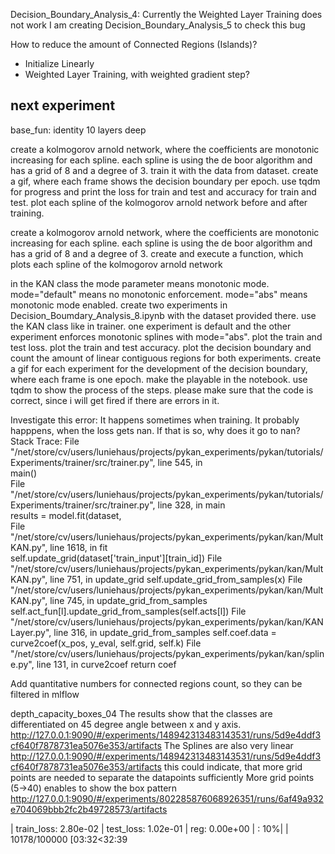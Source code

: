 
Decision_Boundary_Analysis_4: Currently the Weighted Layer Training does not work
I am creating Decision_Boundary_Analysis_5 to check this bug

How to reduce the amount of Connected Regions (Islands)?
- Initialize Linearly
- Weighted Layer Training, with weighted gradient step?



next experiment
---------------
base_fun: identity
10 layers deep



create a kolmogorov arnold network, where the coefficients are monotonic increasing for each spline. each spline is using the de boor algorithm and has a grid of 8 and a degree of 3. train it with the data from dataset. create a gif, where each frame shows the decision boundary per epoch. use tqdm for progress and print the loss for train and test and accuracy for train and test. plot each spline of the kolmogorov arnold network before and after training.


create a kolmogorov arnold network, where the coefficients are monotonic increasing for each spline. each spline is using the de boor algorithm and has a grid of 8 and a degree of 3. create and execute a function, which plots each spline of the kolmogorov arnold network

in the KAN class the mode parameter means monotonic mode. mode="default" means no monotonic enforcement. mode="abs" means monotonic mode enabled. create two experiments in Decision_Boumdary_Analysis_8.ipynb with the dataset provided there. use the KAN class like in trainer. one experiment is default and the other experiment enforces monotonic splines with mode="abs". plot the train and test loss. plot the train and test accuracy. plot the decision boundary and count the amount of linear contiguous regions for both experiments. create a gif for each experiment for the development of the decision boundary, where each frame is one epoch. make the playable in the notebook. use tqdm to show the process of the steps. please make sure that the code is correct, since i will get fired if there are errors in it.


Investigate this error:
It happens sometimes when training.
It probably happpens, when the loss gets nan.
If that is so, why does it go to nan?
Stack Trace:
  File "/net/store/cv/users/luniehaus/projects/pykan_experiments/pykan/tutorials/Experiments/trainer/src/trainer.py", line 545, in <module>                                                                 
    main()                                                                                                                                                                                                  
  File "/net/store/cv/users/luniehaus/projects/pykan_experiments/pykan/tutorials/Experiments/trainer/src/trainer.py", line 328, in main                                                                     
    results = model.fit(dataset,                                                                                                                                                                            
  File "/net/store/cv/users/luniehaus/projects/pykan_experiments/pykan/kan/MultKAN.py", line 1618, in fit                                                                                                   
    self.update_grid(dataset['train_input'][train_id])
  File "/net/store/cv/users/luniehaus/projects/pykan_experiments/pykan/kan/MultKAN.py", line 751, in update_grid
    self.update_grid_from_samples(x)
  File "/net/store/cv/users/luniehaus/projects/pykan_experiments/pykan/kan/MultKAN.py", line 745, in update_grid_from_samples
    self.act_fun[l].update_grid_from_samples(self.acts[l])
  File "/net/store/cv/users/luniehaus/projects/pykan_experiments/pykan/kan/KANLayer.py", line 316, in update_grid_from_samples
    self.coef.data = curve2coef(x_pos, y_eval, self.grid, self.k)
  File "/net/store/cv/users/luniehaus/projects/pykan_experiments/pykan/kan/spline.py", line 131, in curve2coef
    return coef


Add quantitative numbers for connected regions count, so they can be filtered in mlflow


depth_capacity_boxes_04
The results show that the classes are differentiated on 45 degree angle between x and y axis.
http://127.0.0.1:9090/#/experiments/148942313483143531/runs/5d9e4ddf3cf640f7878731ea5076e353/artifacts
The Splines are also very linear
http://127.0.0.1:9090/#/experiments/148942313483143531/runs/5d9e4ddf3cf640f7878731ea5076e353/artifacts
this could indicate, that more grid points are needed to separate the datapoints sufficiently
More grid points (5->40) enables to show the box pattern
http://127.0.0.1:9090/#/experiments/802285876068926351/runs/6af49a932e704069bbb2fc2b49728573/artifacts
 

| train_loss: 2.80e-02 | test_loss: 1.02e-01 | reg: 0.00e+00 | :  10%| | 10178/100000 [03:32<32:39

